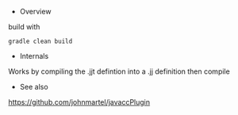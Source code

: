 
* Overview


build with 

    gradle clean build

* Internals

Works by compiling the .jjt defintion into a .jj definition then compile

* See also

https://github.com/johnmartel/javaccPlugin
